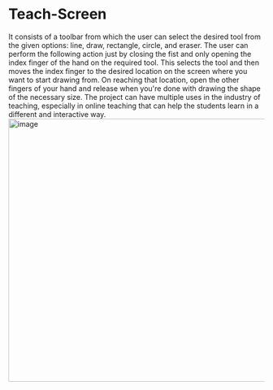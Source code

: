 # Teach-Screen
It consists of a toolbar from which the user can select the desired tool from the given options: line, draw, rectangle, circle, and eraser. The user can perform the following action just by closing the fist and only opening the index finger of the hand on the required tool. This selects the tool and then moves the index finger to the desired location on the screen where you want to start drawing from. On reaching that location, open the other fingers of your hand and release when you're done with drawing the shape of the necessary size. The project can have multiple uses in the industry of teaching, especially in online teaching that can help the students learn in a different and interactive way.
<img width="518" alt="image" src="https://github.com/guneev210/Teach-Screen/assets/72307436/b05285f3-635b-4eb0-a6e6-fb4bf11a7b8e">
